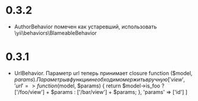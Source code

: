 0.3.2
=====
* AuthorBehavior помечен как устаревший, использовать \yii\behaviors\BlameableBehavior

0.3.1
=====
* UrlBehavior. Параметр url теперь принимает closure function ($model, $params). Параметры в функции необходимо мержить вручную
[
	'view',
    'url' => function ($model, $params) {
		return $model->is_foo ? ['/foo/view'] + $params : ['/bar/view'] + $params;
    },
    'params' => ['id']
]